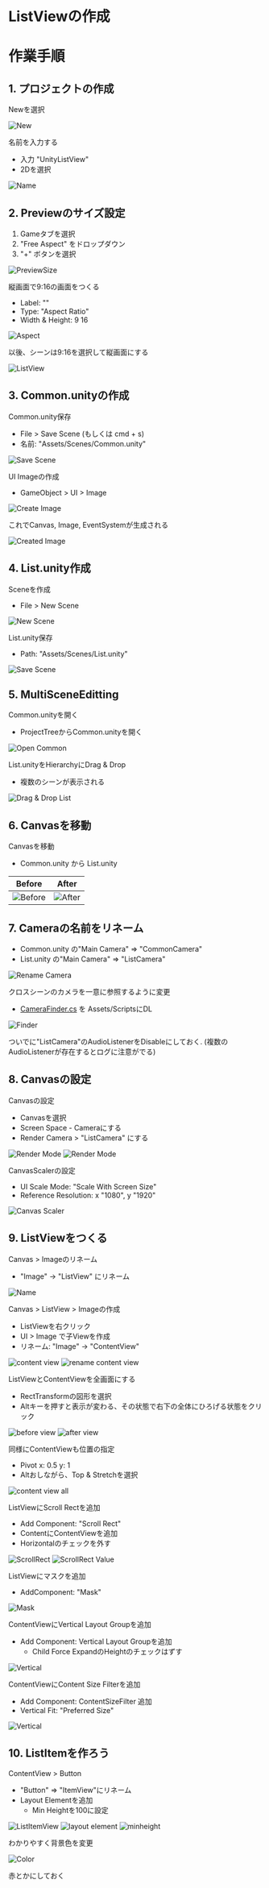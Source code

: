 # ListViewの作成

# 作業手順

## 1. プロジェクトの作成

Newを選択

![New](art/1-new.png)

名前を入力する

- 入力 "UnityListView"
- 2Dを選択

![Name](art/1-name.png)

## 2. Previewのサイズ設定

1. Gameタブを選択
2. "Free Aspect" をドロップダウン
3. "+" ボタンを選択

![PreviewSize](art/2-display.png)

縦画面で9:16の画面をつくる

- Label: ""
- Type: "Aspect Ratio"
- Width & Height: 9 16

![Aspect](art/2-aspect.png)

以後、シーンは9:16を選択して縦画面にする

![ListView](art/2-scene.png)

## 3. Common.unityの作成

Common.unity保存

- File > Save Scene (もしくは cmd + s)
- 名前: "Assets/Scenes/Common.unity"

![Save Scene](art/3-save.png)

UI Imageの作成
- GameObject > UI > Image

![Create Image](art/3-image.png)

これでCanvas, Image, EventSystemが生成される

![Created Image](art/3-created.png)

## 4. List.unity作成

Sceneを作成

- File > New Scene

![New Scene](art/4-new.png)

List.unity保存

- Path: "Assets/Scenes/List.unity"

![Save Scene](art/4-list.png)

## 5. MultiSceneEditting

Common.unityを開く

- ProjectTreeからCommon.unityを開く

![Open Common](art/5-common.png)

List.unityをHierarchyにDrag & Drop

- 複数のシーンが表示される

![Drag & Drop List](art/5-multi.png)

## 6. Canvasを移動

Canvasを移動
- Common.unity から List.unity

| Before | After |
|-----------------------------|----------------------------|
| ![Before](art/6-before.png) | ![After](art/6-after.png) |

## 7. Cameraの名前をリネーム

- Common.unity の"Main Camera" => "CommonCamera"
- List.unity の"Main Camera" => "ListCamera"

![Rename Camera](art/7-rename.png)

クロスシーンのカメラを一意に参照するように変更

- [CameraFinder.cs](https://gist.github.com/mattak/b49bb8066f285123f963703c9f33a060#file-camerafinder-cs) を Assets/ScriptsにDL

![Finder](art/7-finder.png)

ついでに"ListCamera"のAudioListenerをDisableにしておく.
(複数のAudioListenerが存在するとログに注意がでる)

## 8. Canvasの設定

Canvasの設定

- Canvasを選択
- Screen Space - Cameraにする
- Render Camera > "ListCamera" にする

![Render Mode](art/8-mode.png)
![Render Mode](art/8-listcamera.png)

CanvasScalerの設定

- UI Scale Mode: "Scale With Screen Size"
- Reference Resolution: x "1080", y "1920"

![Canvas Scaler](art/8-scaler.png)

## 9. ListViewをつくる

Canvas > Imageのリネーム
- "Image" -> "ListView" にリネーム

![Name](art/9-name.png)

Canvas > ListView > Imageの作成
- ListViewを右クリック
- UI > Image で子Viewを作成
- リネーム: "Image" -> "ContentView"

![content view](art/9-contentview.png)
![rename content view](art/9-rename.png)

ListViewとContentViewを全画面にする

- RectTransformの図形を選択
- Altキーを押すと表示が変わる、その状態で右下の全体にひろげる状態をクリック

![before view](art/9-beforeall.png)
![after view](art/9-afterall.png)

同様にContentViewも位置の指定

- Pivot x: 0.5 y: 1
- Altおしながら、Top & Stretchを選択 

![content view all](art/9-content_transform.png)

ListViewにScroll Rectを追加
- Add Component: "Scroll Rect"
- ContentにContentViewを追加
- Horizontalのチェックを外す

![ScrollRect](art/9-scrollrect.png)
![ScrollRect Value](art/9-scrollrect_value.png)

ListViewにマスクを追加

- AddComponent: "Mask"

![Mask](art/9-mask.png)


ContentViewにVertical Layout Groupを追加
- Add Component: Vertical Layout Groupを追加
  - Child Force ExpandのHeightのチェックはずす

![Vertical](art/9-vertical.png)

ContentViewにContent Size Filterを追加
- Add Component: ContentSizeFilter 追加
- Vertical Fit: "Preferred Size"

![Vertical](art/9-content_size_filter.png)

## 10. ListItemを作ろう

ContentView > Button
- "Button" => "ItemView"にリネーム
- Layout Elementを追加
    - Min Heightを100に設定

![ListItemView](art/10-listitemview.png)
![layout element](art/10-layoutelement.png)
![minheight](art/10-minheight.png)

わかりやすく背景色を変更

![Color](art/10-button_color.png)

赤とかにしておく

